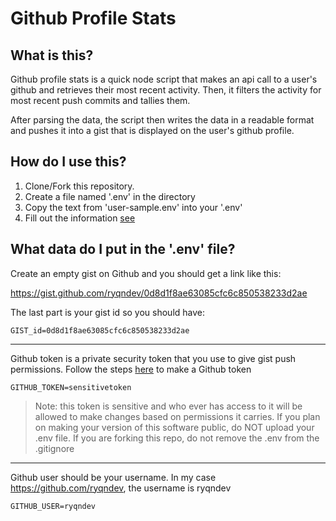 # Github Profile Stats

## What is this?

Github profile stats is a quick node script that makes an api call to a user's github and retrieves
their most recent activity. Then, it filters the activity for most recent push commits and tallies them.

After parsing the data, the script then writes the data in a readable format and pushes it into a gist 
that is displayed on the user's github profile.

## How do I use this?

1. Clone/Fork this repository.
2. Create a file named '.env' in the directory
3. Copy the text from 'user-sample.env' into your '.env'
4. Fill out the information [see](#What-data-do-I-put-in-the-'.env'-file?)


## What data do I put in the '.env' file?

Create an empty gist on Github and you should get a link like this:

https://gist.github.com/ryqndev/0d8d1f8ae63085cfc6c850538233d2ae

The last part is your gist id so you should have:
```
GIST_id=0d8d1f8ae63085cfc6c850538233d2ae
```
---
Github token is a private security token that you use to give gist push permissions. Follow the steps [here](https://help.github.com/en/github/authenticating-to-github/creating-a-personal-access-token-for-the-command-line) to make a Github token
```
GITHUB_TOKEN=sensitivetoken
```
> Note: this token is sensitive and who ever has access to it will be allowed to make changes based on permissions it carries. If you plan on making your version of this software public, do NOT upload your .env file. If you are forking this repo, do not remove the .env from the .gitignore
---
Github user should be your username. In my case https://github.com/ryqndev, the username is ryqndev
```
GITHUB_USER=ryqndev
```